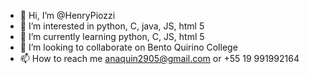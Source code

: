 - 👋 Hi, I’m @HenryPiozzi
- 👀 I’m interested in python, C, java, JS, html 5
- 🌱 I’m currently learning python, C, JS, html 5
- 💞️ I’m looking to collaborate on Bento Quirino College
- 📫 How to reach me anaquin2905@gmail.com or +55 19 991992164

<!---
HenryPiozzi/HenryPiozzi is a ✨ special ✨ repository because its `README.md` (this file) appears on your GitHub profile.
You can click the Preview link to take a look at your changes.
--->
